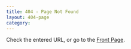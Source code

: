 ```yaml
---
title: 404 - Page Not Found
layout: 404-page
category:
---
```


Check the entered URL, or go to the [Front Page](/).
